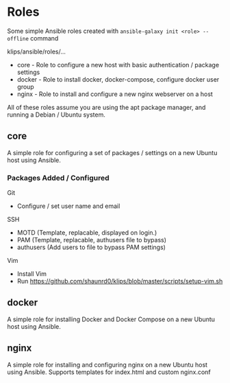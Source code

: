 # Roles

Some simple Ansible roles created with `ansible-galaxy init <role> --offline` command

klips/ansible/roles/...
 - core - Role to configure a new host with basic authentication / package settings
 - docker - Role to install docker, docker-compose, configure docker user group
 - nginx - Role to install and configure a new nginx webserver on a host 

All of these roles assume you are using the apt package manager, and running a Debian / Ubuntu system. 


core
------------

A simple role for configuring a set of packages / settings on a new Ubuntu host using Ansible.

### Packages Added / Configured

Git
 - Configure / set user name and email

SSH
 - MOTD (Template, replacable, displayed on login.)
 - PAM (Template, replacable, authusers file to bypass)
 - authusers (Add users to file to bypass PAM settings)

Vim
 - Install Vim
 - Run https://github.com/shaunrd0/klips/blob/master/scripts/setup-vim.sh


docker
------------

A simple role for installing Docker and Docker Compose on a new Ubuntu host using Ansible. 


nginx
------------

A simple role for installing and configuring nginx on a new Ubuntu host using Ansible. Supports templates for index.html and custom nginx.conf

